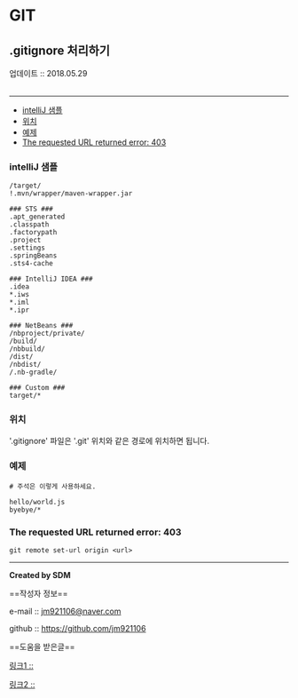 GIT
===

.gitignore 처리하기
-------------------

<div class="pull-right"> 업데이트 :: 2018.05.29 </div><br>

---

<!-- @import "[TOC]" {cmd="toc" depthFrom=1 depthTo=6 orderedList=false} -->

<!-- code_chunk_output -->

-	[intelliJ 샘플](#intellij-샘플)
-	[위치](#위치)
-	[예제](#예제)
-	[The requested URL returned error: 403](#the-requested-url-returned-error-403)

<!-- /code_chunk_output -->

### intelliJ 샘플

```
/target/
!.mvn/wrapper/maven-wrapper.jar

### STS ###
.apt_generated
.classpath
.factorypath
.project
.settings
.springBeans
.sts4-cache

### IntelliJ IDEA ###
.idea
*.iws
*.iml
*.ipr

### NetBeans ###
/nbproject/private/
/build/
/nbbuild/
/dist/
/nbdist/
/.nb-gradle/

### Custom ###
target/*
```

### 위치

'.gitignore' 파일은 '.git' 위치와 같은 경로에 위치하면 됩니다.

### 예제

```
# 주석은 이렇게 사용하세요.

hello/world.js
byebye/*
```

### The requested URL returned error: 403

```
git remote set-url origin <url>
```

---

**Created by SDM**

==작성자 정보==

e-mail :: jm921106@naver.com

github :: https://github.com/jm921106

==도움을 받은글==

[링크1 :: ]()

[링크2 :: ]()
